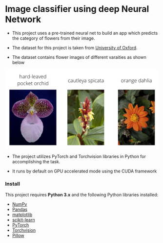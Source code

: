 # Image classifier using deep Neural Network

* This project uses a  pre-trained neural net to build an app which predicts the category of flowers from their image.

* The dataset for this project is taken from [University of Oxford](http://www.robots.ox.ac.uk/~vgg/data/flowers/102/index.html).

* The dataset contains flower images of different varaities as shown below
<img src='assets/Flowers.png' width=500px>

* The project utilizes PyTorch and Torchvision libraries in Python for accomplishing the task.

* It runs by default on GPU accelerated mode using the CUDA framework

### Install

This project requires **Python 3.x** and the following Python libraries installed:

- [NumPy](http://www.numpy.org/)
- [Pandas](http://pandas.pydata.org)
- [matplotlib](http://matplotlib.org/)
- [scikit-learn](http://scikit-learn.org/stable/)
- [PyTorch](https://pytorch.org/get-started/locally/)
- [Torchvision](https://pytorch.org/docs/stable/torchvision/index.html)
- [Pillow](https://pillow.readthedocs.io/en/stable/)
